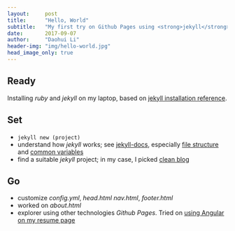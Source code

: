 ```yaml
---
layout:     post
title:      "Hello, World"
subtitle:   "My first try on Github Pages using <strong>jekyll</strong>"
date:       2017-09-07
author:     "Daohui Li"
header-img: "img/hello-world.jpg"
head_image_only: true
---
```


## Ready

Installing <i>ruby</i> and <i>jekyll</i> on my laptop, based on [jekyll installation reference](https://jekyllrb.com/docs/windows/).

## Set

- ``jekyll new (project)``
- understand how _jekyll_ works; see [jekyll-docs](https://jekyllrb.com/docs/home), especially [file structure](https://jekyllrb.com/docs/structure/) and [common variables](https://jekyllrb.com/docs/variables/)
- find a suitable _jekyll_ project; in my case, I picked [clean blog](https://github.com/BlackrockDigital/startbootstrap-clean-blog-jekyll.git)

## Go

- customize _config.yml_, _head.html_ _nav.html_, _footer.html_
- worked on _about.html_
- explorer using other technologies _Github Pages_. Tried on [using Angular on my resume page]({{site.url}}/resume)